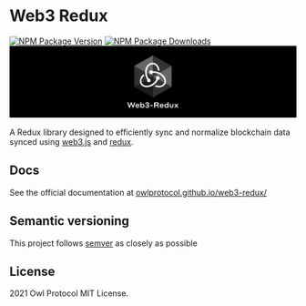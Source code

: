 # Web3 Redux

[![NPM Package Version][npm-image-version]][npm-url]
[![NPM Package Downloads][npm-image-downloads]][npm-url]
![web3-redux-1024x256.svg](./docs-static/web3-redux-1024x256.svg)

A Redux library designed to efficiently sync and normalize blockchain data synced using [web3.js](https://github.com/ChainSafe/web3.js) and [redux](https://github.com/reduxjs/redux).

## Docs

See the official documentation at [owlprotocol.github.io/web3-redux/][gh-page]

## Semantic versioning

This project follows [semver](https://semver.org/) as closely as possible

## License

2021 Owl Protocol
MIT License.

[repo]: https://github.com/owlprotocol/web3-redux
[gh-page]: https://owlprotocol.github.io/web3-redux/
[npm-image-version]: https://img.shields.io/npm/v/@owlprotocol/web3-redux.svg
[npm-image-downloads]: https://img.shields.io/npm/dm/@owlprotocol/web3-redux.svg
[npm-url]: https://npmjs.org/package/@owlprotocol/web3-redux
